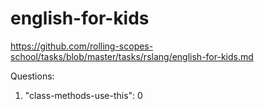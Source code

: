 # english-for-kids

https://github.com/rolling-scopes-school/tasks/blob/master/tasks/rslang/english-for-kids.md

Questions:

1. "class-methods-use-this": 0
